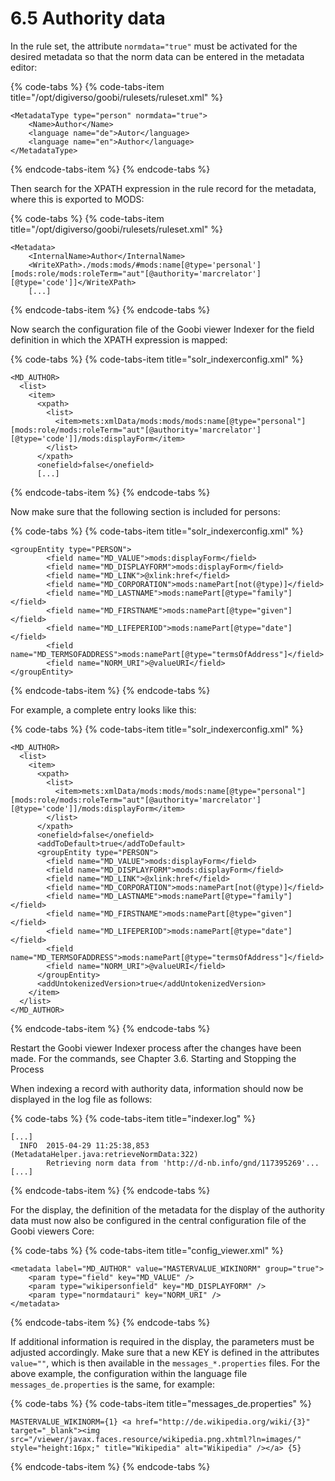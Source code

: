 # 6.5 Authority data

In the rule set, the attribute `normdata="true"` must be activated for the desired metadata so that the norm data can be entered in the metadata editor:

{% code-tabs %}
{% code-tabs-item title="/opt/digiverso/goobi/rulesets/ruleset.xml" %}
```markup
<MetadataType type="person" normdata="true">
    <Name>Author</Name>
    <language name="de">Autor</language>
    <language name="en">Author</language>
</MetadataType>
```
{% endcode-tabs-item %}
{% endcode-tabs %}

Then search for the XPATH expression in the rule record for the metadata, where this is exported to MODS:

{% code-tabs %}
{% code-tabs-item title="/opt/digiverso/goobi/rulesets/ruleset.xml" %}
```markup
<Metadata>
    <InternalName>Author</InternalName>
    <WriteXPath>./mods:mods/#mods:name[@type='personal'][mods:role/mods:roleTerm="aut"[@authority='marcrelator'][@type='code']]</WriteXPath>
    [...]
```
{% endcode-tabs-item %}
{% endcode-tabs %}

Now search the configuration file of the Goobi viewer Indexer for the field definition in which the XPATH expression is mapped:

{% code-tabs %}
{% code-tabs-item title="solr\_indexerconfig.xml" %}
```markup
<MD_AUTHOR>
  <list>
    <item>
      <xpath>
        <list>
          <item>mets:xmlData/mods:mods/mods:name[@type="personal"][mods:role/mods:roleTerm="aut"[@authority='marcrelator'][@type='code']]/mods:displayForm</item>
        </list>
      </xpath>
      <onefield>false</onefield>
      [...]
```
{% endcode-tabs-item %}
{% endcode-tabs %}

Now make sure that the following section is included for persons:

{% code-tabs %}
{% code-tabs-item title="solr\_indexerconfig.xml" %}
```markup
<groupEntity type="PERSON">
        <field name="MD_VALUE">mods:displayForm</field>
        <field name="MD_DISPLAYFORM">mods:displayForm</field>
        <field name="MD_LINK">@xlink:href</field>
        <field name="MD_CORPORATION">mods:namePart[not(@type)]</field>
        <field name="MD_LASTNAME">mods:namePart[@type="family"]</field>
        <field name="MD_FIRSTNAME">mods:namePart[@type="given"]</field>
        <field name="MD_LIFEPERIOD">mods:namePart[@type="date"]</field>
        <field name="MD_TERMSOFADDRESS">mods:namePart[@type="termsOfAddress"]</field>
        <field name="NORM_URI">@valueURI</field>
</groupEntity>
```
{% endcode-tabs-item %}
{% endcode-tabs %}

For example, a complete entry looks like this:

{% code-tabs %}
{% code-tabs-item title="solr\_indexerconfig.xml" %}
```markup
<MD_AUTHOR>
  <list>
    <item>
      <xpath>
        <list>
          <item>mets:xmlData/mods:mods/mods:name[@type="personal"][mods:role/mods:roleTerm="aut"[@authority='marcrelator'][@type='code']]/mods:displayForm</item>
        </list>
      </xpath>
      <onefield>false</onefield>
      <addToDefault>true</addToDefault>
      <groupEntity type="PERSON">
        <field name="MD_VALUE">mods:displayForm</field>
        <field name="MD_DISPLAYFORM">mods:displayForm</field>
        <field name="MD_LINK">@xlink:href</field>
        <field name="MD_CORPORATION">mods:namePart[not(@type)]</field>
        <field name="MD_LASTNAME">mods:namePart[@type="family"]</field>
        <field name="MD_FIRSTNAME">mods:namePart[@type="given"]</field>
        <field name="MD_LIFEPERIOD">mods:namePart[@type="date"]</field>
        <field name="MD_TERMSOFADDRESS">mods:namePart[@type="termsOfAddress"]</field>
        <field name="NORM_URI">@valueURI</field>
      </groupEntity>
      <addUntokenizedVersion>true</addUntokenizedVersion>
    </item>
  </list>
</MD_AUTHOR>
```
{% endcode-tabs-item %}
{% endcode-tabs %}

Restart the Goobi viewer Indexer process after the changes have been made. For the commands, see Chapter 3.6. Starting and Stopping the Process 

When indexing a record with authority data, information should now be displayed in the log file as follows:

{% code-tabs %}
{% code-tabs-item title="indexer.log" %}
```text
[...]
  INFO  2015-04-29 11:25:38,853 (MetadataHelper.java:retrieveNormData:322)
        Retrieving norm data from 'http://d-nb.info/gnd/117395269'...
[...]
```
{% endcode-tabs-item %}
{% endcode-tabs %}

For the display, the definition of the metadata for the display of the authority data must now also be configured in the central configuration file of the Goobi viewers Core:

{% code-tabs %}
{% code-tabs-item title="config\_viewer.xml" %}
```markup
<metadata label="MD_AUTHOR" value="MASTERVALUE_WIKINORM" group="true">
    <param type="field" key="MD_VALUE" />
    <param type="wikipersonfield" key="MD_DISPLAYFORM" />
    <param type="normdatauri" key="NORM_URI" />
</metadata>
```
{% endcode-tabs-item %}
{% endcode-tabs %}

If additional information is required in the display, the parameters must be adjusted accordingly. Make sure that a new KEY is defined in the attributes `value=""`, which is then available in the `messages_*.properties` files. For the above example, the configuration within the language file `messages_de.properties` is the same, for example:

{% code-tabs %}
{% code-tabs-item title="messages\_de.properties" %}
```text
MASTERVALUE_WIKINORM={1} <a href="http://de.wikipedia.org/wiki/{3}" target="_blank"><img src="/viewer/javax.faces.resource/wikipedia.png.xhtml?ln=images/" style="height:16px;" title="Wikipedia" alt="Wikipedia" /></a> {5}
```
{% endcode-tabs-item %}
{% endcode-tabs %}

